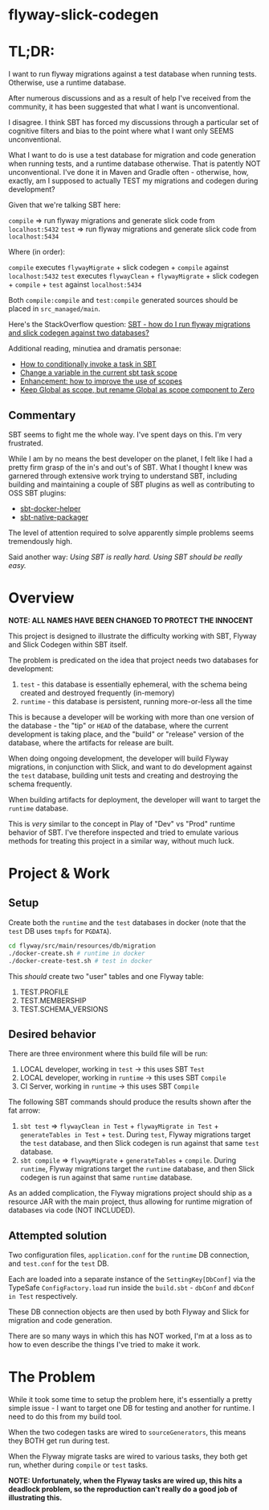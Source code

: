 # flyway-slick-codegen

# TL;DR:

I want to run flyway migrations against a test database when running tests. Otherwise, use a runtime database.

After numerous discussions and as a result of help I've received from the community, it has been suggested that what I 
want is unconventional.

I disagree. I think SBT has forced my discussions through a particular set of cognitive filters and bias to the point 
where what I want only SEEMS unconventional.

What I want to do is use a test database for migration and code generation when running tests, and a runtime database 
otherwise. That is patently NOT unconventional. I've done it in Maven and Gradle often - otherwise, how, exactly, am I 
supposed to actually TEST my migrations and codegen during development?

Given that we're talking SBT here:

`compile` => run flyway migrations and generate slick code from `localhost:5432`
`test` => run flyway migrations and generate slick code from `localhost:5434`

Where (in order):

`compile` executes `flywayMigrate` + slick codegen + `compile` against `localhost:5432`
`test` executes `flywayClean` + `flywayMigrate` + slick codegen + `compile` + `test` against `localhost:5434`

Both `compile:compile` and `test:compile` generated sources should be placed in `src_managed/main`.

Here's the StackOverflow question: [SBT - how do I run flyway migrations and slick codegen against two databases?][1]

Additional reading, minutiea and dramatis personae:
 * [How to conditionally invoke a task in SBT][4]
 * [Change a variable in the current sbt task scope][5]
 * [Enhancement: how to improve the use of scopes][6]
 * [Keep Global as scope, but rename Global as scope component to Zero][7]

## Commentary

SBT seems to fight me the whole way. I've spent days on this. I'm very frustrated.

While I am by no means the best developer on the planet, I felt like I had a pretty firm grasp of the in's and out's of 
SBT. What I thought I knew was garnered through extensive work trying to understand SBT, including building and 
maintaining a couple of SBT plugins as well as contributing to OSS SBT plugins:
* [sbt-docker-helper][2]
* [sbt-native-packager][3]

The level of attention required to solve apparently simple problems seems tremendously high.

Said another way: _Using SBT is really hard. Using SBT should be really easy._

# Overview

**NOTE: ALL NAMES HAVE BEEN CHANGED TO PROTECT THE INNOCENT**

This project is designed to illustrate the difficulty working with SBT, Flyway and Slick Codegen within SBT itself.

The problem is predicated on the idea that project needs two databases for development:
1. `test` - this database is essentially ephemeral, with the schema being created and destroyed frequently (in-memory)
2. `runtime` - this database is persistent, running more-or-less all the time

This is because a developer will be working with more than one version of the database - the "tip" or `HEAD` of the
database, where the current development is taking place, and the "build" or "release" version of the database, where
the artifacts for release are built.

When doing ongoing development, the developer will build Flyway migrations, in conjunction with Slick, and want to do 
development against the `test` database, building unit tests and creating and destroying the schema frequently.

When building artifacts for deployment, the developer will want to target the `runtime` database.

This is _very_ similar to the concept in Play of "Dev" vs "Prod" runtime behavior of SBT. I've therefore inspected and
tried to emulate various methods for treating this project in a similar way, without much luck.

# Project & Work

## Setup

Create both the `runtime` and the `test` databases in docker (note that the `test` DB uses `tmpfs` for `PGDATA`).

```bash
cd flyway/src/main/resources/db/migration
./docker-create.sh # runtime in docker
./docker-create-test.sh # test in docker
```

This _should_ create two "user" tables and one Flyway table:
1. TEST.PROFILE
2. TEST.MEMBERSHIP
3. TEST.SCHEMA_VERSIONS

## Desired behavior

There are three environment where this build file will be run:
1. LOCAL developer, working in `test` -> this uses SBT `Test`
2. LOCAL developer, working in `runtime` -> this uses SBT `Compile`
3. CI Server, working in `runtime` -> this uses SBT `Compile`

The following SBT commands should produce the results shown after the fat arrow:
1. `sbt test` => `flywayClean in Test` + `flywayMigrate in Test` + `generateTables in Test` + `test`. During `test`, 
Flyway migrations target the `test` database, and then Slick codegen is run against that same `test` database.
2. `sbt compile` => `flywayMigrate` + `generateTables` + `compile`. During `runtime`, Flyway migrations target the 
`runtime` database, and then Slick codegen is run against that same `runtime` database.

As an added complication, the Flyway migrations project should ship as a resource JAR with the main project, thus 
allowing for runtime migration of databases via code (NOT INCLUDED).

## Attempted solution

Two configuration files, `application.conf` for the `runtime` DB connection, and `test.conf` for the `test` DB.

Each are loaded into a separate instance of the `SettingKey[DbConf]` via the TypeSafe `ConfigFactory.load` run inside
the `build.sbt` - `dbConf` and `dbConf in Test` respectively.

These DB connection objects are then used by both Flyway and Slick for migration and code generation.

There are so many ways in which this has NOT worked, I'm at a loss as to how to even describe the things I've tried to 
make it work. 

# The Problem 

While it took some time to setup the problem here, it's essentially a pretty simple issue - I want to target one DB for 
testing and another for runtime. I need to do this from my build tool.

When the two codegen tasks are wired to `sourceGenerators`, this means they BOTH get run during test.

When the Flyway migrate tasks are wired to various tasks, they both get run, whether during `compile` or `test` tasks.

**NOTE: Unfortunately, when the Flyway tasks are wired up, this hits a deadlock problem, so the reproduction can't
really do a good job of illustrating this.**

 [1]: http://stackoverflow.com/questions/43825855/sbt-how-do-i-run-flyway-migrations-and-slick-codegen-against-two-databases
 [2]: https://github.com/terradatum/sbt-docker-helper
 [3]: https://github.com/sbt/sbt-native-packager/pulls?q=is%3Apr+is%3Aclosed+author%3Arbellamy
 [4]: http://stackoverflow.com/questions/29384149/how-to-conditionally-invoke-a-task-in-sbt
 [5]: https://stackoverflow.com/questions/43850398/change-a-variable-in-the-current-sbt-task-scope
 [6]: https://github.com/sbt/sbt/issues/3177
 [7]: https://github.com/sbt/sbt/issues/3178